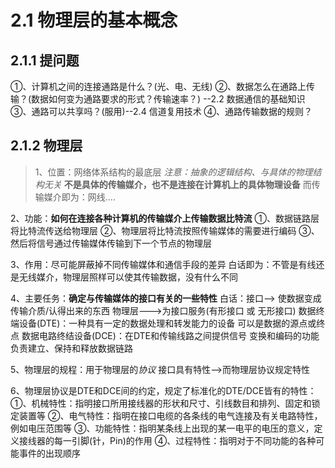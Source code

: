 # 2.1 物理层的基本概念

## 2.1.1 提问题
  ①、计算机之间的连接通路是什么？(光、电、无线)
  ②、数据怎么在通路上传输？(数据如何变为通路要求的形式？传输速率？) --2.2 数据通信的基础知识
  ③、通路可以共享吗？(服用)--2.4 信道复用技术
  ④、通路传输数据的规则？
  
## 2.1.2 物理层
> 1、位置：网络体系结构的最底层
           *注意：抽象的逻辑结构、与具体的物理结构无关*
           **不是具体的传输媒介，也不是连接在计算机上的具体物理设备**
           而传输媒介即为：网线....
   
  2、功能：**如何在连接各种计算机的传输媒介上传输数据比特流**
          ①、数据链路层将比特流传送给物理层
          ②、物理层将比特流按照传输媒体的需要进行编码
          ③、然后将信号通过传输媒体传输到下一个节点的物理层
  
  3、作用：尽可能屏蔽掉不同传输媒体和通信手段的差异
           白话即为：不管是有线还是无线媒介，物理层照样可以使其传输数据，没有什么不同
  
  4、主要任务：**确定与传输媒体的接口有关的一些特性**
              白话：接口--> 使数据变成传输介质/认得出来的东西
                    物理层--->为接口服务(有形接口 或 无形接口)
              数据终端设备(DTE)：一种具有一定的数据处理和转发能力的设备
                                可以是数据的源点或终点
              数据电路终结设备(DCE)：在DTE和传输线路之间提供信号
                                    变换和编码的功能
                                    负责建立、保持和释放数据链路
              
  5、物理层的规程：用于物理层的*协议*
                  接口具有特性-->而物理层协议规定特性
                  
  6、物理层协议是DTE和DCE间的约定，规定了标准化的DTE/DCE皆有的特性：
        ①、机械特性：指明接口所用接线器的形状和尺寸、引线数目和排列、固定和锁定装置等
        ②、电气特性：指明在接口电缆的各条线的电气连接及有关电路特性，例如电压范围等
        ③、功能特性：指明某条线上出现的某一电平的电压的意义，定义接线器的每一引脚(针，Pin)的作用
        ④、过程特性：指明对于不同功能的各种可能事件的出现顺序
  
  
  
  
  
  
  
  
  
  
  
  
  
  
